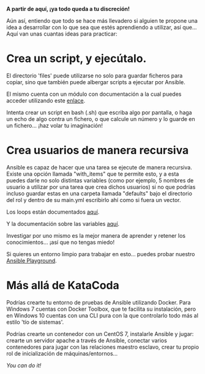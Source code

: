**A partir de aquí, ¡ya todo queda a tu discreción!**

Aún así, entiendo que todo se hace más llevadero si alguien te propone una idea a desarrollar con lo que sea que estés aprendiendo a utilizar, así que... Aquí van unas cuantas ideas para practicar:

# Crea un script, y ejecútalo.
El directorio 'files' puede utilizarse no solo para guardar ficheros para copiar, sino que también puede albergar scripts a ejecutar por Ansible. 

El mismo cuenta con un módulo con documentación a la cual puedes acceder utilizando este [enlace](http://docs.ansible.com/ansible/latest/script_module.html). 

Intenta crear un script en bash (.sh) que escriba algo por pantalla, o haga un echo de algo contra un fichero, o que calcule un número y lo guarde en un fichero... ¡haz volar tu imaginación!


# Crea usuarios de manera recursiva
Ansible es capaz de hacer que una tarea se ejecute de manera recursiva. Existe una opción llamada "with_items" que te permite esto, y a esta puedes darle no solo distintas variables (como por ejemplo, 5 nombres de usuario a utilizar por una tarea que crea dichos usuarios) si no que podrías incluso guardar estas en una carpeta llamada "defaults" bajo el directorio del rol y dentro de su main.yml escribirlo ahí como si fuera un vector.

Los loops están documentados [aquí](http://docs.ansible.com/ansible/latest/playbooks_loops.html).

Y la documentación sobre las variables [aquí](http://docs.ansible.com/ansible/latest/playbooks_variables.html).

Investigar por uno mismo es la mejor manera de aprender y retener los conocimientos... ¡así que no tengas miedo!

Si quieres un entorno limpio para trabajar en esto... puedes probar nuestro [Ansible Playground](https://katacoda.com/devopstf/scenarios/ansible-playground).

# Más allá de KataCoda
Podrías crearte tu entorno de pruebas de Ansible utilizando Docker. Para Windows 7 cuentas con Docker Toolbox, que te facilita su instalación, pero en Windows 10 cuentas con una CLI pura con la que controlarlo todo más al estilo 'tío de sistemas'. 

Podrías crearte un contenedor con un CentOS 7, instalarle Ansible y jugar: crearte un servidor apache a través de Ansible, conectar varios contenedores para jugar con las relaciones maestro esclavo, crear tu propio rol de inicialización de máquinas/entornos... 

*You can do it!*
